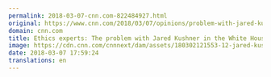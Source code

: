 ```yaml
---
permalink: 2018-03-07-cnn.com-822484927.html
original: https://www.cnn.com/2018/03/07/opinions/problem-with-jared-kushner-in-white-house-opinion-wertheimer-eisen-canter/index.html
domain: cnn.com
title: Ethics experts: The problem with Jared Kushner in the White House
image: https://cdn.cnn.com/cnnnext/dam/assets/180302121553-12-jared-kushner-super-tease.jpg
date: 2018-03-07 17:59:24
translations: en
---
```


